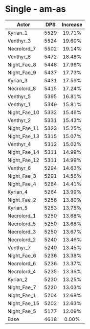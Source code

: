 # Single - am-as
| Actor | DPS | Increase |
|---|:---:|:---:|
|Kyrian_1|5529|19.71%|
|Venthyr_3|5524|19.60%|
|Necrolord_7|5502|19.14%|
|Venthyr_8|5472|18.48%|
|Night_Fae_8|5448|17.96%|
|Night_Fae_9|5437|17.73%|
|Kyrian_3|5431|17.59%|
|Necrolord_8|5415|17.24%|
|Venthyr_5|5395|16.81%|
|Venthyr_1|5349|15.81%|
|Night_Fae_10|5332|15.46%|
|Venthyr_2|5331|15.43%|
|Night_Fae_11|5323|15.25%|
|Night_Fae_13|5315|15.07%|
|Venthyr_4|5312|15.02%|
|Night_Fae_14|5311|14.99%|
|Night_Fae_12|5311|14.99%|
|Venthyr_6|5294|14.63%|
|Night_Fae_3|5291|14.56%|
|Night_Fae_4|5284|14.41%|
|Kyrian_4|5264|13.99%|
|Night_Fae_2|5256|13.80%|
|Kyrian_5|5253|13.75%|
|Necrolord_1|5250|13.68%|
|Necrolord_5|5250|13.68%|
|Necrolord_3|5250|13.67%|
|Necrolord_2|5240|13.46%|
|Venthyr_7|5240|13.45%|
|Night_Fae_6|5236|13.38%|
|Necrolord_6|5236|13.37%|
|Necrolord_4|5235|13.36%|
|Kyrian_2|5230|13.25%|
|Night_Fae_7|5220|13.03%|
|Night_Fae_1|5204|12.68%|
|Night_Fae_15|5202|12.63%|
|Night_Fae_5|5177|12.09%|
|Base|4618|0.00%|
